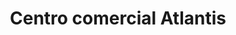 ---
title: "Centro comercial Atlantis"
url: /lecheria/centro-comercial-atlantis/
shop: centro comercial
---